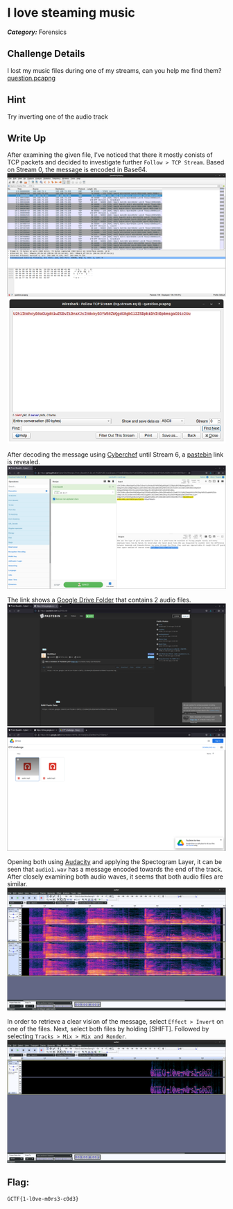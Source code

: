 # I love steaming music
___Category:___ Forensics
## Challenge Details
I lost my music files during one of my streams, can you help me find them?
[question.pcapng](files/question.pcapng)
## Hint
Try inverting one of the audio track

## Write Up
After examining the given file, I've noticed that there it mostly conists of TCP packets and decided to investigate further ```Follow > TCP Stream```. Based on Stream 0, the message is encoded in Base64.
![](images/1.png)
![](images/2.png)

After decoding the message using [Cyberchef](https://gchq.github.io/CyberChef/) until Stream 6, a [pastebin](https://pastebin.com/apZhSLkM) link is revealed.
![](images/3.png)

The link shows a [Google Drive Folder](https://drive.google.com/drive/folders/1WTl2_tIn1Kw4jDtu5ZatWsUYuCYDbmLF?usp=sharing) that contains 2 audio files.
![](images/4.png)
![](images/5.png)

Opening both using [Audacity](https://www.audacityteam.org/) and applying the Spectogram Layer, it can be seen that ```audio1.wav``` has a message encoded towards the end of the track. After closely examining both audio waves, it seems that both audio files are similar. 
![](images/6.png)

In order to retrieve a clear vision of the message, select ```Effect > Invert``` on one of the files. Next, select both files by holding [SHIFT]. Followed by selecting ```Tracks > Mix > Mix and Render```.
![](images/7.png)

## Flag:
```sh
GCTF{1-l0ve-m0rs3-c0d3}
```
